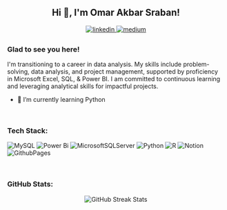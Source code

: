 ## <div align="center">Hi 👋, I'm Omar Akbar Sraban!</div>  
  

<div align="center">
<a href="https://linkedin.com/in/omarakbar1" target="_blank">
<img src=https://img.shields.io/badge/linkedin-%231E77B5.svg?&style=for-the-badge&logo=linkedin&logoColor=white alt=linkedin style="margin-bottom: 5px;" />
</a>
<a href="https://medium.com/@omarakbar1" target="_blank">
<img src=https://img.shields.io/badge/medium-%23292929.svg?&style=for-the-badge&logo=medium&logoColor=white alt=medium style="margin-bottom: 5px;" />
</a>  
</div>  
  



### Glad to see you here!  
I'm transitioning to a career in data analysis. My skills include problem-solving, data analysis, and project management, supported by proficiency in Microsoft Excel, SQL, & Power BI. I am committed to continuous learning and leveraging analytical skills for impactful projects.  
  

- 🌱 I’m currently learning Python  
  

<br/>  


### Tech Stack:
![MySQL](https://img.shields.io/badge/mysql-4479A1.svg?style=for-the-badge&logo=mysql&logoColor=white) ![Power Bi](https://img.shields.io/badge/power_bi-F2C811?style=for-the-badge&logo=powerbi&logoColor=black) ![MicrosoftSQLServer](https://img.shields.io/badge/Microsoft%20SQL%20Server-CC2927?style=for-the-badge&logo=microsoft%20sql%20server&logoColor=white) ![Python](https://img.shields.io/badge/python-3670A0?style=for-the-badge&logo=python&logoColor=ffdd54) ![R](https://img.shields.io/badge/r-%23276DC3.svg?style=for-the-badge&logo=r&logoColor=white) ![Notion](https://img.shields.io/badge/Notion-%23000000.svg?style=for-the-badge&logo=notion&logoColor=white) ![GithubPages](https://img.shields.io/badge/github%20pages-121013?style=for-the-badge&logo=github&logoColor=white)

<br>

### GitHub Stats:
<div align="center">
  <img src="https://github-readme-streak-stats.herokuapp.com/?user=OmarAkbarsraban&theme=default&hide_border=true" alt="GitHub Streak Stats"/>
  <br/>
</div>

